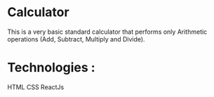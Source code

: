 # Calculator
This is a very basic standard calculator that performs only Arithmetic operations (Add, Subtract, Multiply and Divide).
# Technologies : 
HTML
CSS
ReactJs
